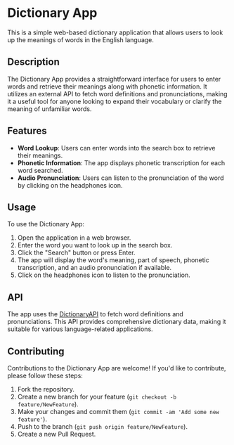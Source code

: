 # Dictionary App

This is a simple web-based dictionary application that allows users to look up the meanings of words in the English language.

## Description

The Dictionary App provides a straightforward interface for users to enter words and retrieve their meanings along with phonetic information. It utilizes an external API to fetch word definitions and pronunciations, making it a useful tool for anyone looking to expand their vocabulary or clarify the meaning of unfamiliar words.

## Features

- **Word Lookup**: Users can enter words into the search box to retrieve their meanings.
- **Phonetic Information**: The app displays phonetic transcription for each word searched.
- **Audio Pronunciation**: Users can listen to the pronunciation of the word by clicking on the headphones icon.

## Usage

To use the Dictionary App:

1. Open the application in a web browser.
2. Enter the word you want to look up in the search box.
3. Click the "Search" button or press Enter.
4. The app will display the word's meaning, part of speech, phonetic transcription, and an audio pronunciation if available.
5. Click on the headphones icon to listen to the pronunciation.

## API

The app uses the [DictionaryAPI](https://dictionaryapi.dev/) to fetch word definitions and pronunciations. This API provides comprehensive dictionary data, making it suitable for various language-related applications.

## Contributing

Contributions to the Dictionary App are welcome! If you'd like to contribute, please follow these steps:

1. Fork the repository.
2. Create a new branch for your feature (`git checkout -b feature/NewFeature`).
3. Make your changes and commit them (`git commit -am 'Add some new feature'`).
4. Push to the branch (`git push origin feature/NewFeature`).
5. Create a new Pull Request.
